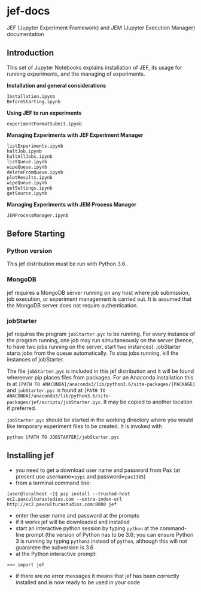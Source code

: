 # jef-docs
JEF (Jupyter Experiment Framework) and JEM (Jupyter Execution Manager) documentation

## Introduction

This set of Jupyter Notebooks explains installation of JEF, its usage for running experiments, and the managing of experiments.

**Installation and general considerations**

```
Installation.ipynb
BeforeStarting.ipynb
```

**Using JEF to run experiments**

```
experimentFormatSubmit.ipynb 
``` 


**Managing Experiments with JEF Experiment Manager**

``` 
listExperiments.ipynb
haltJob.ipynb
haltAllJobs.ipynb
listQueue.ipynb 
wipeQueue.ipynb
deleteFromQueue.ipynb 
plotResults.ipynb
wipeQueue.ipynb
getSettings.ipynb 
getSource.ipynb 
``` 

**Managing Experiments with JEM Process Manager**

```
JEMProcessManager.ipynb
```


 ## Before Starting

### Python version

This jef distribution must be run with Python 3.6 .

### MongoDB

jef requires a MongoDB server running on any host where job submission, job execution, or experiment management is carried out. It is assumed that the MongoDB server does not require authentication.

### jobStarter

jef requires the program `jobStarter.pyc` to be running. For every instance of the program running, one job may run simultaneously on the server (hence, to have two jobs running on the server, start two instances). jobStarter starts jobs from the queue automatically. To stop jobs running, kill the instances of jobStarter.

The file `jobStarter.pyc` is included in this jef distribution and it will be found whereever pip places files from packages. For an Anaconda installation this is at `[PATH TO ANACONDA]/anaconda3/lib/python3.6/site-packages/[PACKAGE]` and `jobStarter.pyc` is found at `[PATH TO ANACONDA]/anaconda3/lib/python3.6/site-packages/jef/scripts/jobStarter.pyc`. It may be copied to another location if preferred.

`jobStarter.pyc` should be started in the working directory where you would like temporary experiment files to be created. It is invoked with
```
python [PATH TO JOBSTARTER]/jobStarter.pyc
```

## Installing jef

* you need to get a download user name and password from Pax (at present use username=`pypi` and password=`pax1385`)
* from a terminal command line:
```
[user@localhost ~]$ pip install --trusted-host ec2.paxculturastudios.com --extra-index-url  http://ec2.paxculturastudios.com:8080 jef
```
* enter the user name and password at the prompts
* if it works jef will be downloaded and installed
* start an interactive python session by typing `python` at the command-line prompt (the version of Python has to be 3.6; you can ensure Python 3 is running by typing `python3` instead of `python`, although this will not guarantee the subversion is 3.6
* at the Python interactive prompt:
```
>>> import jef
```
* if there are no error messages it means that jef has been correctly installed and is now ready to be used in your code


 

 


